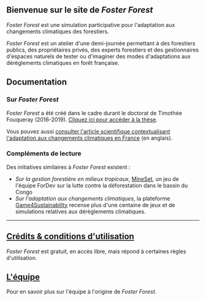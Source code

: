 ## Bienvenue sur le site de _Foster Forest_

_Foster Forest_ est une simulation participative pour l'adaptation aux changements climatiques des forestiers.


_Foster Forest_ est un atelier d'une demi-journée permettant à des forestiers publics, des propriétaires privés, des experts forestiers et des gestionnaires d'espaces naturels de tester ou d'imaginer des modes d'adaptations aux dérèglements climatiques en forêt française.

## Documentation

### Sur _Foster Forest_

_Foster Forest_ a été créé dans le cadre durant le doctorat de Timothée Fouqueray (2016-2019). [Cliquez ici pour accéder à la thèse](https://hal.archives-ouvertes.fr/tel-02457016).

Vous pouvez aussi [consulter l'article scientifique contextualisant l'adaptation aux changements climatiques en France](https://www.sciencedirect.com/science/article/abs/pii/S0378112719320018) (en anglais).

### Compléments de lecture

Des initiatives similaires à _Foster Forest_ existent :
* _Sur la gestion forestière en milieux tropicaux_, [MineSet](https://fordev.ethz.ch/research/our-games/coforset-game.html), un jeu de l'équipe ForDev sur la lutte contre la déforestation dans le bassin du Congo
* _Sur l'adaptation aux changements climatiques_, la plateforme [Game4Sustainability](https://games4sustainability.org/) recense plus d'une centaine de jeux et de simulations relatives aux dérèglements climatiques.

***

## [Crédits & conditions d'utilisation](https://timotheefouqueray.github.io/fosterforest/home/credits-utilisation)
_Foster Forest_ est gratuit, en accès libre, mais répond à certaines règles d'utilisation.

## [L'équipe](https://timotheefouqueray.github.io/fosterforest/home/equipe)
Pour en savoir plus sur l'équipe à l'origine de _Foster Forest_.
